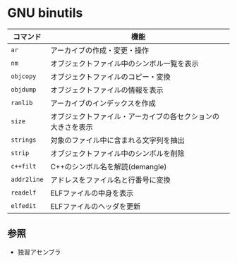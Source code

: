 # GNU binutils

| コマンド    | 機能                                                         |
| -           | -                                                            |
| `ar`        | アーカイブの作成・変更・操作                                 |
| `nm`        | オブジェクトファイル中のシンボル一覧を表示                   |
| `objcopy`   | オブジェクトファイルのコピー・変換                           |
| `objdump`   | オブジェクトファイルの情報を表示                             |
| `ranlib`    | アーカイブのインデックスを作成                               |
| `size`      | オブジェクトファイル・アーカイブの各セクションの大きさを表示 |
| `strings`   | 対象のファイル中に含まれる文字列を抽出                       |
| `strip`     | オブジェクトファイル中のシンボルを削除                       |
| `c++filt`   | C++のシンボル名を解読(demangle)                              |
| `addr2line` | アドレスをファイル名と行番号に変換                           |
| `readelf`   | ELFファイルの中身を表示                                      |
| `elfedit`   | ELFファイルのヘッダを更新                                    |

## 参照
- 独習アセンブラ
